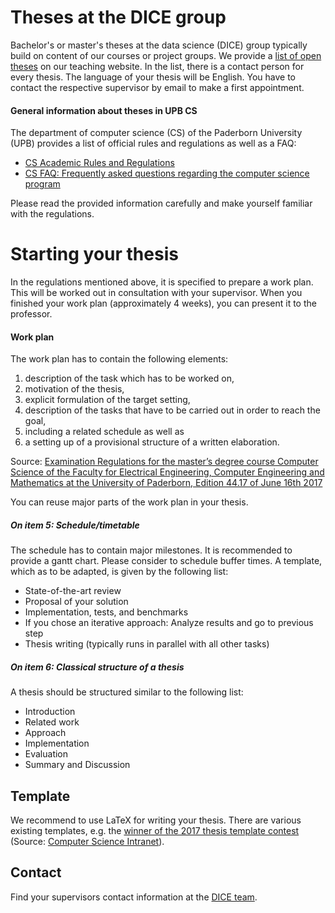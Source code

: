 # Theses at the DICE group

Bachelor's or master's theses at the data science (DICE) group typically build on content of our courses or project groups.
We provide a [list of open theses](http://dice.cs.uni-paderborn.de/teaching/thesis/) on our teaching website.
In the list, there is a contact person for every thesis.
The language of your thesis will be English.
You have to contact the respective supervisor by email to make a first appointment.

#### General information about theses in UPB CS

The department of computer science (CS) of the Paderborn University (UPB) provides a list of official rules and regulations as well as a FAQ:

- [CS Academic Rules and Regulations](https://cs.uni-paderborn.de/en/studies/formalities/academic-rules-and-regulations/)
- [CS FAQ: Frequently asked questions regarding the computer science program](https://cs.uni-paderborn.de/en/studies/advice-and-support/faq/)

Please read the provided information carefully and make yourself familiar with the regulations.



# Starting your thesis

In the regulations mentioned above, it is specified to prepare a work plan.
This will be worked out in consultation with your supervisor.
When you finished your work plan (approximately 4 weeks), you can present it to the professor.

#### Work plan

The work plan has to contain the following elements:

1. description of the task which has to be worked on,
2. motivation of the thesis,
3. explicit formulation of the target setting,
4. description of the tasks that have to be carried out in order to reach the goal,
5. including a related schedule as well as
6. a setting up of a provisional structure of a written elaboration.

Source: [Examination Regulations for the master’s degree course Computer Science of the Faculty for Electrical
Engineering, Computer Engineering and Mathematics at the University of Paderborn, Edition 44.17 of June 16th 2017](https://cs.uni-paderborn.de/fileadmin/informatik/Studium/Formalitaeten/Ordnungen/PO_Informatik_Englisch.pdf#page=14)

You can reuse major parts of the work plan in your thesis.

##### On item 5: Schedule/timetable

The schedule has to contain major milestones.
It is recommended to provide a gantt chart.
Please consider to schedule buffer times.
A template, which as to be adapted, is given by the following list:

- State-of-the-art review
- Proposal of your solution
- Implementation, tests, and benchmarks
- If you chose an iterative approach: Analyze results and go to previous step
- Thesis writing (typically runs in parallel with all other tasks)


##### On item 6: Classical structure of a thesis

A thesis should be structured similar to the following list:

- Introduction
- Related work
- Approach
- Implementation
- Evaluation
- Summary and Discussion

## Template

We recommend to use LaTeX for writing your thesis.
There are various existing templates, e.g. the 
[winner of the 2017 thesis template contest](https://uni-paderborn.sciebo.de/s/aUztdnwY9xgE2WM)
(Source: [Computer Science Intranet](https://wiki.cs.uni-paderborn.de/CSIPB/WebHome)).

## Contact

Find your supervisors contact information at the [DICE team](http://dice.cs.uni-paderborn.de/team/).
